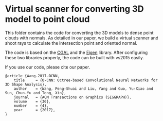 # Virtual scanner for converting 3D model to point cloud

This folder contains the code for converting the 3D models to dense point clouds with normals. As detailed in our paper, we build a virtual scanner and shoot rays to calculate the intersection point and oriented normal. 

The code is based on the [CGAL](http://www.cgal.org/) and the [Eigen](http://eigen.tuxfamily.org/index.php?title=Main_Page) library. After configuring these two libraries properly, the code can be built with vs2015 easily.


If you use our code, please cite our paper.

    @article {Wang-2017-OCNN,
        title     = {O-CNN: Octree-based Convolutional Neural Networks for 3D Shape Analysis},
        author    = {Wang, Peng-Shuai and Liu, Yang and Guo, Yu-Xiao and Sun, Chun-Yu and Tong, Xin},
        journal   = {ACM Transactions on Graphics (SIGGRAPH)},
        volume    = {36},
        number    = {4},
        year      = {2017},
    }

